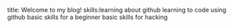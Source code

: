 title: Welcome to my blog!
skills:learning about github
learning to code using github
basic skills for a beginner
basic skills for hacking 

